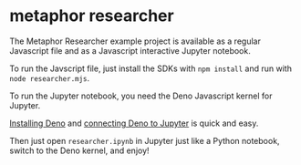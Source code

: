 # metaphor researcher

The Metaphor Researcher example project is available as a regular Javascript file and as a Javascript interactive Jupyter notebook.

To run the Javscript file, just install the SDKs with `npm install` and run with `node researcher.mjs`.

To run the Jupyter notebook, you need the Deno Javascript kernel for Jupyter.

[Installing Deno](https://docs.deno.com/runtime/manual/getting_started/installation) and [connecting Deno to Jupyter](https://docs.deno.com/runtime/manual/tools/jupyter) is quick and easy.

Then just open `researcher.ipynb` in Jupyter just like a Python notebook, switch to the Deno kernel, and enjoy!

